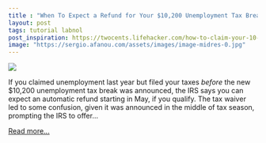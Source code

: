 ```yaml
---
title : "When To Expect a Refund for Your $10,200 Unemployment Tax Break"
layout: post
tags: tutorial labnol
post_inspiration: https://twocents.lifehacker.com/how-to-claim-your-10-200-unemployment-tax-break-1846496595
image: "https://sergio.afanou.com/assets/images/image-midres-0.jpg"
---
```


<img src="https://i.kinja-img.com/gawker-media/image/upload/s--m2mO_flw--/c_fit,fl_progressive,q_80,w_636/wrexzkqdqxeslefqr3pi.jpg" /><p>If you claimed unemployment last year but filed your taxes <em>before</em> the new $10,200 unemployment tax break was announced, the IRS says you can expect an automatic refund starting in May, if you qualify. The tax waiver led to some confusion, given it was announced in the middle of tax season, prompting the IRS to offer…</p><p><a href="https://twocents.lifehacker.com/how-to-claim-your-10-200-unemployment-tax-break-1846496595">Read more...</a></p>